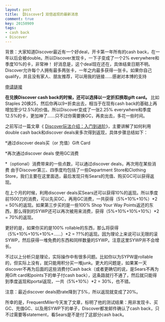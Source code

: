 ```yaml
---
layout: post
title: 【Discover】双倍返现的最新消息
comment: true
key: 20150909
tags:
- cash back
- Discover
---
```


背景：大家知道Discover最近有一个好deal，开卡第一年所有的cash back，在一年以后会被double。所以Discover发现卡，一下子变成了一个2% everywhere和季度10%的卡，非常神！
好消息是，这个deal现在还在，具体结束日期不明。Discover允许每个人拥有最多两张卡，一年之内最多获得一张卡。如果你自己qualify，并且没有家人、朋友推荐，可以用我的链接……感谢对本博的支持

[申请链接](http://bit.ly/1K7TO0I)

**在兑换Discover cash back的时候，还可以选择以一定折扣换取gift card。**
比如Staples 20换25，然后你再以9+折卖出去，相当于在现有cash back的基础上再增加至少12.5%的价值。所以Discover变成了一张2.25% everywhere和季度12.5%的卡，更加神了……只不过你需要换GC，再卖出去，多花一些时间。

之前写过一篇文章《
[Discover玩法介绍：入门到进阶](https://willguxy.wordpress.com/2015/08/18/discover%E7%8E%A9%E6%B3%95%E4%BB%8B%E7%BB%8D%EF%BC%9A%E5%85%A5%E9%97%A8%E5%88%B0%E8%BF%9B%E9%98%B6/)》，主要讲解了如何利用double cash back和discover deals来多次得到返现，具体步骤总结如下：

*通过discover deals买（or 充值）Gift Card

	
*再次通过discover deals 使用GC消费

	
*（optional）消费带来的一些点数，可以通过discover deals，再次用在某些消费
由于Discover第三、四季度均包括了一些Department Store和Clothing Store，我们主要在这里面选，最后发现只有Sears的充值、购买GC可以获得返现。

在上个月的时候，利用discover deals买Sears还可以获得10%的返现。所以季度前1500刀的消费，可以先买GC，再用GC消费，一共获得（5%+10%+10%）*2 = 50%的返现。如果第三步买的是一些100% Shop Your Way Points返还的东西，那么得到的SYWP还可以再次被用来消费，获得（5%+10%+10%+10%）*2 = 70%的返现。

更好的是，如果你买的是100% rollable的东西，那么将获得（5%+10%+10%+10%+……）*2 = ??%的返现。因为理论上来说可以无限的滚SYWP，然后获得一堆免费的东西和同样数量的SYWP。注意这里SYWP并不会增长。

不过以上分析只是理论，实际操作中有很多问题。比如你以为SYPW是rollable的，但实际上没有，就只能用积分买一堆junk。更大的问题是，如果某一天discover不再为后面的这些消费付Cash back（或者更确切的说，是Sears不再为用Gift card和points下的单子付cash back），这条路就行不通了，然后就只能得到季度返现和portal返现，一共（5%+10%）*2 = 30%，也不错。


注意：最近discover deals把rate降到了5%，所以返现就变成了20%。

所幸的是，FrequentMiler今天发了文章，标明了他的测试结果：用非发现卡、买GC、充值GC、以及用SYWP下的单子，Discover都发邮件确认了cash back，只不过需要等statement，看Sears是不是付了这部分cash back。